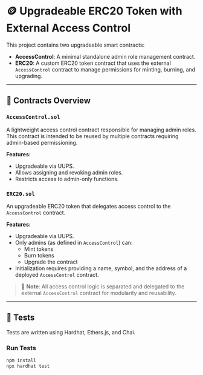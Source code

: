 # 🪙 Upgradeable ERC20 Token with External Access Control

This project contains two upgradeable smart contracts:

- **AccessControl**: A minimal standalone admin role management contract.
- **ERC20**: A custom ERC20 token contract that uses the external `AccessControl` contract to manage permissions for minting, burning, and upgrading.

---

## 📄 Contracts Overview

### `AccessControl.sol`

A lightweight access control contract responsible for managing admin roles. This contract is intended to be reused by multiple contracts requiring admin-based permissioning.

**Features:**
- Upgradeable via UUPS.
- Allows assigning and revoking admin roles.
- Restricts access to admin-only functions.

### `ERC20.sol`

An upgradeable ERC20 token that delegates access control to the `AccessControl` contract.

**Features:**
- Upgradeable via UUPS.
- Only admins (as defined in `AccessControl`) can:
  - Mint tokens
  - Burn tokens
  - Upgrade the contract
- Initialization requires providing a name, symbol, and the address of a deployed `AccessControl` contract.

> 🔐 **Note**: All access control logic is separated and delegated to the external `AccessControl` contract for modularity and reusability.

---

## 🧪 Tests

Tests are written using Hardhat, Ethers.js, and Chai.

### Run Tests

```bash
npm install
npx hardhat test